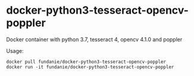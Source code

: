 # docker-python3-tesseract-opencv-poppler
Docker container with python 3.7, tesseract 4, opencv 4.1.0 and poppler

Usage:

    docker pull fundanie/docker-python3-tesseract-opencv-poppler
    docker run -it fundanie/docker-python3-tesseract-opencv-poppler
